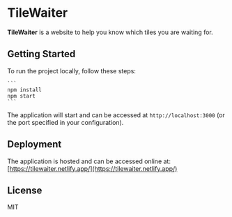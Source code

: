 # TileWaiter

**TileWaiter** is a website to help you know which tiles you are waiting for.

## Getting Started

To run the project locally, follow these steps:

    ```
    npm install
    npm start
    ```

The application will start and can be accessed at `http://localhost:3000` (or the port specified in your configuration).

## Deployment

The application is hosted and can be accessed online at: [https://tilewaiter.netlify.app/](https://tilewaiter.netlify.app/)

## License

MIT



